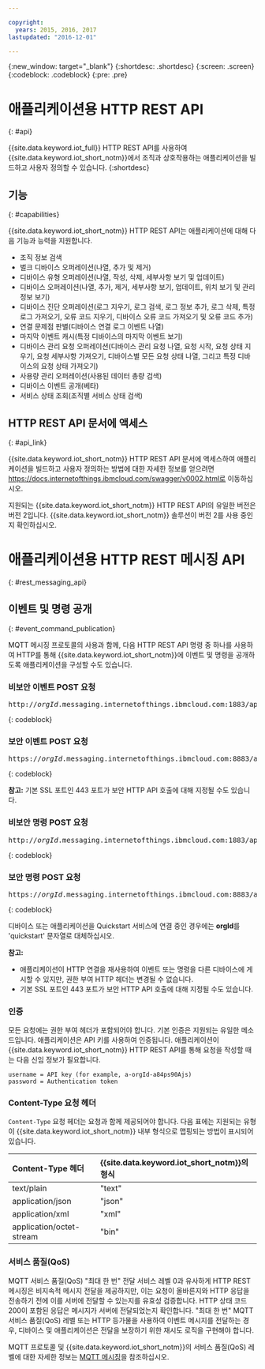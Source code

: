 ```yaml
---

copyright:
  years: 2015, 2016, 2017
lastupdated: "2016-12-01"

---
```


{:new_window: target="_blank"}
{:shortdesc: .shortdesc}
{:screen: .screen}
{:codeblock: .codeblock}
{:pre: .pre}

# 애플리케이션용 HTTP REST API
{: #api}

{{site.data.keyword.iot_full}} HTTP REST API를 사용하여 {{site.data.keyword.iot_short_notm}}에서 조직과 상호작용하는 애플리케이션을 빌드하고 사용자 정의할 수 있습니다.
{:shortdesc}

## 기능
{: #capabilities}

{{site.data.keyword.iot_short_notm}} HTTP REST API는 애플리케이션에 대해 다음 기능과 능력을 지원합니다. 

- 조직 정보 검색
- 벌크 디바이스 오퍼레이션(나열, 추가 및 제거)
- 디바이스 유형 오퍼레이션(나열, 작성, 삭제, 세부사항 보기 및 업데이트)
- 디바이스 오퍼레이션(나열, 추가, 제거, 세부사항 보기, 업데이트, 위치 보기 및 관리 정보 보기)
- 디바이스 진단 오퍼레이션(로그 지우기, 로그 검색, 로그 정보 추가, 로그 삭제, 특정 로그 가져오기, 오류 코드 지우기, 디바이스 오류 코드 가져오기 및 오류 코드 추가)
- 연결 문제점 판별(디바이스 연결 로그 이벤트 나열)
- 마지막 이벤트 캐시(특정 디바이스의 마지막 이벤트 보기)
- 디바이스 관리 요청 오퍼레이션(디바이스 관리 요청 나열, 요청 시작, 요청 상태 지우기, 요청 세부사항 가져오기, 디바이스별 모든 요청 상태 나열, 그리고 특정 디바이스의 요청 상태 가져오기)
- 사용량 관리 오퍼레이션(사용된 데이터 총량 검색)
- 디바이스 이벤트 공개(베타)
- 서비스 상태 조회(조직별 서비스 상태 검색)

## HTTP REST API 문서에 액세스
{: #api_link}

{{site.data.keyword.iot_short_notm}} HTTP REST API 문서에 액세스하여 애플리케이션을 빌드하고 사용자 정의하는 방법에 대한 자세한 정보를 얻으려면 https://docs.internetofthings.ibmcloud.com/swagger/v0002.html로 이동하십시오. 

지원되는 {{site.data.keyword.iot_short_notm}} HTTP REST API의 유일한 버전은 버전 2입니다. {{site.data.keyword.iot_short_notm}} 솔루션이 버전 2를 사용 중인지 확인하십시오. 



# 애플리케이션용 HTTP REST 메시징 API
{: #rest_messaging_api}

## 이벤트 및 명령 공개
{: #event_command_publication}

MQTT 메시징 프로토콜의 사용과 함께, 다음 HTTP REST API 명령 중 하나를 사용하여 HTTP를 통해 {{site.data.keyword.iot_short_notm}}에 이벤트 및 명령을 공개하도록 애플리케이션을 구성할 수도 있습니다. 

### 비보안 이벤트 POST 요청
<pre class="pre">http://<var class="keyword varname">orgId</var>.messaging.internetofthings.ibmcloud.com:1883/api/v0002/application/types/<var class="keyword varname">typeId</var>/devices/<var class="keyword varname">deviceId</var>/events/<var class="keyword varname">eventId</var></pre>
{: codeblock}

### 보안 이벤트 POST 요청
<pre class="pre">https://<var class="keyword varname">orgId</var>.messaging.internetofthings.ibmcloud.com:8883/api/v0002/application/types/<var class="keyword varname">typeId</var>/devices/<var class="keyword varname">deviceId</var>/events/<var class="keyword varname">eventId</var></pre>
{: codeblock}

**참고:** 기본 SSL 포트인 443 포트가 보안 HTTP API 호출에 대해 지정될 수도 있습니다. 

### 비보안 명령 POST 요청
<pre class="pre">http://<var class="keyword varname">orgId</var>.messaging.internetofthings.ibmcloud.com:1883/api/v0002/application/types/<var class="keyword varname">typeId</var>/devices/<var class="keyword varname">deviceId</var>/commands/<var class="keyword varname">eventId</var></pre>
{: codeblock}

### 보안 명령 POST 요청
<pre class="pre">https://<var class="keyword varname">orgId</var>.messaging.internetofthings.ibmcloud.com:8883/api/v0002/application/types/<var class="keyword varname">typeId</var>/devices/<var class="keyword varname">deviceId</var>/commands/<var class="keyword varname">eventId</var></pre>
{: codeblock}

디바이스 또는 애플리케이션을 Quickstart 서비스에 연결 중인 경우에는 **orgId**를 'quickstart' 문자열로 대체하십시오. 

**참고:** 
- 애플리케이션이 HTTP 연결을 재사용하여 이벤트 또는 명령을 다른 디바이스에 게시할 수 있지만, 권한 부여 HTTP 헤더는 변경될 수 없습니다.  
- 기본 SSL 포트인 443 포트가 보안 HTTP API 호출에 대해 지정될 수도 있습니다. 

### 인증

모든 요청에는 권한 부여 헤더가 포함되어야 합니다. 기본 인증은 지원되는 유일한 메소드입니다. 애플리케이션은 API 키를 사용하여 인증됩니다. 애플리케이션이 {{site.data.keyword.iot_short_notm}} HTTP REST API를 통해 요청을 작성할 때는 다음 신임 정보가 필요합니다. 

```
username = API key (for example, a-orgId-a84ps90Ajs)
password = Authentication token
```

### Content-Type 요청 헤더

`Content-Type` 요청 헤더는 요청과 함께 제공되어야 합니다. 다음 표에는 지원되는 유형이 {{site.data.keyword.iot_short_notm}} 내부 형식으로 맵핑되는 방법이 표시되어 있습니다. 

|Content-Type 헤더|{{site.data.keyword.iot_short_notm}}의 형식|
|:---|:---|
|text/plain|"text"
|application/json| "json"
|application/xml | "xml"
|application/octet-stream|"bin"

### 서비스 품질(QoS)

MQTT 서비스 품질(QoS) "최대 한 번" 전달 서비스 레벨 0과 유사하게 HTTP REST 메시징은 비지속적 메시지 전달을 제공하지만, 이는 요청이 올바른지와 HTTP 응답을 전송하기 전에 이를 서버에 전달할 수 있는지를 유효성 검증합니다. HTTP 상태 코드 200이 포함된 응답은 메시지가 서버에 전달되었는지 확인합니다. "최대 한 번" MQTT 서비스 품질(QoS) 레벨 또는 HTTP 등가물을 사용하여 이벤트 메시지를 전달하는 경우, 디바이스 및 애플리케이션은 전달을 보장하기 위한 재시도 로직을 구현해야 합니다. 


MQTT 프로토콜 및 {{site.data.keyword.iot_short_notm}}의 서비스 품질(QoS) 레벨에 대한 자세한 정보는 [MQTT 메시징](../reference/mqtt/index.html)을 참조하십시오. 
